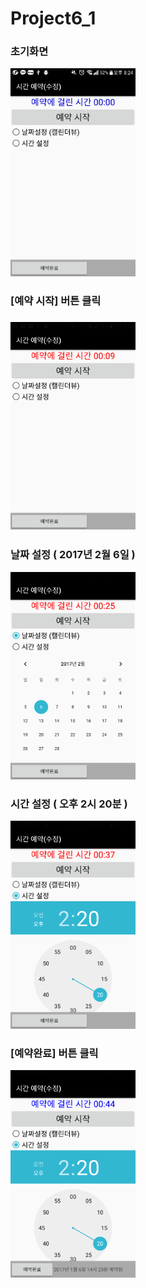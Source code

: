 # Project6_1

<h3> 초기화면 </h3>
<img width=200 src=
"https://github.com/fbwkzl333/Project6_1/blob/master/app/pics/111.png?raw=true" >

<h3> [예약 시작] 버튼 클릭 <h3>
<img width=200 src=
"https://github.com/fbwkzl333/Project6_1/blob/master/app/pics/222.png?raw=true" >

<h3> 날짜 설정 ( 2017년 2월 6일 ) </h3>
<img width=200 src=
"https://github.com/fbwkzl333/Project6_1/blob/master/app/pics/333.png?raw=true" >

<h3> 시간 설정 ( 오후 2시 20분 ) </h3>
<img width=200 src=
"https://github.com/fbwkzl333/Project6_1/blob/master/app/pics/444.png?raw=true" >

<h3> [예약완료] 버튼 클릭 </h3>
<img width=200 src=
"https://github.com/fbwkzl333/Project6_1/blob/master/app/pics/555.png?raw=true" >
